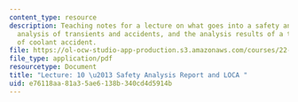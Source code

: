 ```yaml
---
content_type: resource
description: Teaching notes for a lecture on what goes into a safety analysis report,
  analysis of transients and accidents, and the analysis results of a typical loss
  of coolant accident.
file: https://ol-ocw-studio-app-production.s3.amazonaws.com/courses/22-091-nuclear-reactor-safety-spring-2008/e76118aa81a35ae6138b340cd4d5914b_MIT22_091S08_lec10note.pdf
file_type: application/pdf
resourcetype: Document
title: "Lecture: 10 \u2013 Safety Analysis Report and LOCA "
uid: e76118aa-81a3-5ae6-138b-340cd4d5914b
---
```

